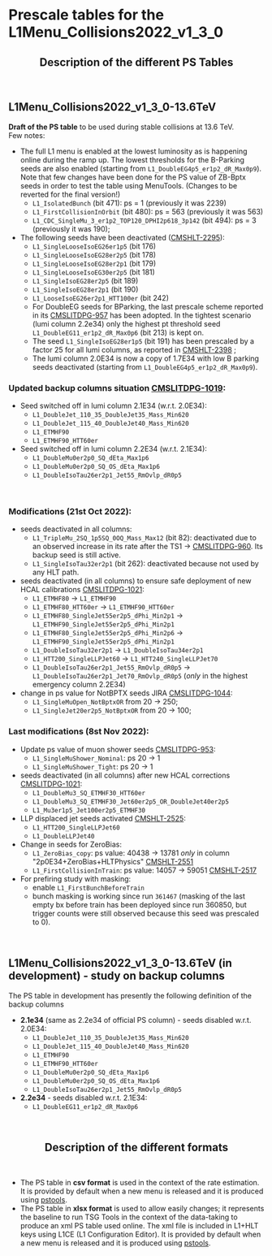 # Prescale tables for the L1Menu_Collisions2022_v1_3_0

<h2 align="center">
Description of the different PS Tables
</h2>
<br/>


## L1Menu_Collisions2022_v1_3_0-13.6TeV
**Draft of the PS table** to be used during stable collisions at 13.6 TeV. 
<br/>
Few notes:
- The full L1 menu is enabled at the lowest luminosity as is happening online during the ramp up. The lowest thresholds for the B-Parking seeds are also enabled (starting from `L1_DoubleEG4p5_er1p2_dR_Max0p9`). Note that few changes have been done for the PS value of ZB-Bptx seeds in order to test the table using MenuTools. (Changes to be reverted for the final version!)
    - `L1_IsolatedBunch` (bit 471): ps = 1 (previously it was 2239)
    - `L1_FirstCollisionInOrbit` (bit 480): ps = 563 (previously it was 563)
    - `L1_CDC_SingleMu_3_er1p2_TOP120_DPHI2p618_3p142` (bit 494): ps = 3 (previously it was 190);
- The following seeds have been deactivated ([CMSHLT-2295](https://its.cern.ch/jira/browse/CMSHLT-2295)):
    - `L1_SingleLooseIsoEG26er1p5` (bit 176)
    - `L1_SingleLooseIsoEG28er2p5` (bit 178)
    - `L1_SingleLooseIsoEG28er2p1` (bit 179)
    - `L1_SingleLooseIsoEG30er2p5` (bit 181)
    - `L1_SingleIsoEG28er2p5` (bit 189)
    - `L1_SingleIsoEG28er2p1` (bit 190)
    - `L1_LooseIsoEG26er2p1_HTT100er` (bit 242)    
    - For DoubleEG seeds for BParking, the last prescale scheme reported in its [CMSLITDPG-957](https://its.cern.ch/jira/browse/CMSLITDPG-957) has been adopted. In the tightest scenario (lumi column 2.2e34) only the highest pt threshold seed `L1_DoubleEG11_er1p2_dR_Max0p6` (bit 213) is kept on.
    - The seed `L1_SingleIsoEG28er1p5` (bit 191) has been prescaled by a factor 25 for all lumi columns, as reported in [CMSHLT-2398](https://its.cern.ch/jira/browse/CMSHLT-2398) ;
    - The lumi column 2.0E34 is now a copy of 1.7E34 with low B parking seeds deactivated (starting from `L1_DoubleEG4p5_er1p2_dR_Max0p9`).

### Updated backup columns situation [CMSLITDPG-1019](https://its.cern.ch/jira/browse/CMSLITDPG-1019):
- Seed switched off in lumi column 2.1E34 (w.r.t. 2.0E34):
    - `L1_DoubleJet_110_35_DoubleJet35_Mass_Min620`
    - `L1_DoubleJet_115_40_DoubleJet40_Mass_Min620`
    - `L1_ETMHF90`
    - `L1_ETMHF90_HTT60er`
- Seed switched off in lumi column 2.2E34 (w.r.t. 2.1E34):
    - `L1_DoubleMu0er2p0_SQ_dEta_Max1p6`
    - `L1_DoubleMu0er2p0_SQ_OS_dEta_Max1p6`
    - `L1_DoubleIsoTau26er2p1_Jet55_RmOvlp_dR0p5`
<br/> 

### Modifications (21st Oct 2022):
- seeds deactivated in all columns:
    - `L1_TripleMu_2SQ_1p5SQ_0OQ_Mass_Max12` (bit 82): deactivated due to an observed increase in its rate after the TS1 &rarr; [CMSLITDPG-960](https://its.cern.ch/jira/browse/CMSLITDPG-960). Its backup seed is still active.
    - `L1_SingleIsoTau32er2p1` (bit 262): deactivated because not used by any HLT path.
- seeds deactivated (in all columns) to ensure safe deployment of new HCAL calibrations [CMSLITDPG-1021](https://its.cern.ch/jira/browse/CMSLITDPG-1021):
    - `L1_ETMHF80` &rarr; `L1_ETMHF90` 
    - `L1_ETMHF80_HTT60er` &rarr; `L1_ETMHF90_HTT60er`
    - `L1_ETMHF80_SingleJet55er2p5_dPhi_Min2p1` &rarr; `L1_ETMHF90_SingleJet55er2p5_dPhi_Min2p1`
    - `L1_ETMHF80_SingleJet55er2p5_dPhi_Min2p6` &rarr; `L1_ETMHF90_SingleJet55er2p5_dPhi_Min2p1`
    - `L1_DoubleIsoTau32er2p1` &rarr; `L1_DoubleIsoTau34er2p1`
    - `L1_HTT200_SingleLLPJet60` &rarr; `L1_HTT240_SingleLLPJet70`
    - `L1_DoubleIsoTau26er2p1_Jet55_RmOvlp_dR0p5` &rarr; `L1_DoubleIsoTau26er2p1_Jet70_RmOvlp_dR0p5` (_only_ in the highest emergency column 2.2E34)
- change in ps value for NotBPTX seeds JIRA [CMSLITDPG-1044](https://its.cern.ch/jira/browse/CMSLITDPG-1044):
    - `L1_SingleMuOpen_NotBptxOR` from 20 &rarr; 250; 
    - `L1_SingleJet20er2p5_NotBptxOR` from 20 &rarr; 100; 
    
### Last modifications (8st Nov 2022):
- Update ps value of muon shower seeds [CMSLITDPG-953](https://its.cern.ch/jira/browse/CMSLITDPG-953):
    - `L1_SingleMuShower_Nominal`: ps 20 &rarr; 1
    - `L1_SingleMuShower_Tight`: ps 20 &rarr; 1
- seeds deactivated (in all columns) after new HCAL corrections [CMSLITDPG-1021](https://its.cern.ch/jira/browse/CMSLITDPG-1021):  
    - `L1_DoubleMu3_SQ_ETMHF30_HTT60er`
	- `L1_DoubleMu3_SQ_ETMHF30_Jet60er2p5_OR_DoubleJet40er2p5`
	- `L1_Mu3er1p5_Jet100er2p5_ETMHF30`
- LLP displaced jet seeds activated [CMSHLT-2525](https://its.cern.ch/jira/browse/CMSHLT-2525):   
    - `L1_HTT200_SingleLLPJet60`
    - `L1_DoubleLLPJet40`
- Change in seeds for ZeroBias:   
    - `L1_ZeroBias_copy`: ps value: 40438 &rarr; 13781 _only_ in column "2p0E34+ZeroBias+HLTPhysics" [CMSHLT-2551](https://its.cern.ch/jira/browse/CMSHLT-2551)
    - `L1_FirstCollisionInTrain`: ps value: 14057 &rarr; 59051 [CMSHLT-2517](https://its.cern.ch/jira/browse/CMSHLT-2517)
- For prefiring study with masking:
    - enable `L1_FirstBunchBeforeTrain`
    - bunch masking is working since run `361467` (masking of the last empty bx before train has been deployed since run 360850, but trigger counts were still observed because this seed was prescaled to 0).
<br/> 

 
## L1Menu_Collisions2022_v1_3_0-13.6TeV (in development) - study on backup columns
The PS table in development has presently the following definition of the backup columns
- **2.1e34** (same as 2.2e34 of official PS column) - seeds disabled w.r.t. 2.0E34:
    - `L1_DoubleJet_110_35_DoubleJet35_Mass_Min620`
    - `L1_DoubleJet_115_40_DoubleJet40_Mass_Min620`
    - `L1_ETMHF90`
    - `L1_ETMHF90_HTT60er`
    - `L1_DoubleMu0er2p0_SQ_dEta_Max1p6`
    - `L1_DoubleMu0er2p0_SQ_OS_dEta_Max1p6`
    - `L1_DoubleIsoTau26er2p1_Jet55_RmOvlp_dR0p5`
- **2.2e34** - seeds disabled w.r.t. 2.1E34:
    - `L1_DoubleEG11_er1p2_dR_Max0p6`
<br/>   

<h2 align="center">
Description of the different formats
</h2>
<br/>   

- The PS table in **csv format** is used in the context of the rate estimation. It is provided by default when a new menu is released and it is produced using [pstools](https://github.com/cms-l1-dpg/L1MenuTools/tree/master/pstools). 
- The PS table in **xlsx format** is used to allow easily changes; it represents the baseline to run TSG Tools in the context of the data-taking to produce an xml PS table used online. The xml file is included in L1+HLT keys using L1CE (L1 Configuration Editor). It is provided by default when a new menu is released and it is produced using [pstools](https://github.com/cms-l1-dpg/L1MenuTools/tree/master/pstools).
